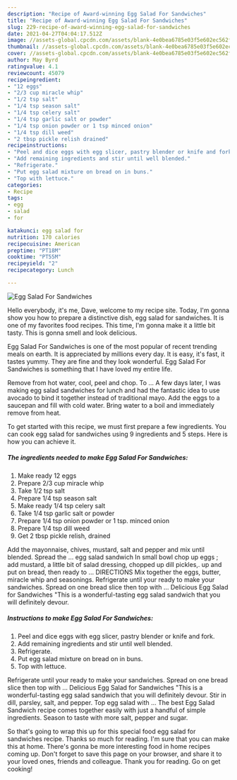 ```yaml
---
description: "Recipe of Award-winning Egg Salad For Sandwiches"
title: "Recipe of Award-winning Egg Salad For Sandwiches"
slug: 229-recipe-of-award-winning-egg-salad-for-sandwiches
date: 2021-04-27T04:04:17.512Z
image: //assets-global.cpcdn.com/assets/blank-4e0bea6785e03f5e602ec562f230caae08da540cada707380b4fe1bbebba43da.png
thumbnail: //assets-global.cpcdn.com/assets/blank-4e0bea6785e03f5e602ec562f230caae08da540cada707380b4fe1bbebba43da.png
cover: //assets-global.cpcdn.com/assets/blank-4e0bea6785e03f5e602ec562f230caae08da540cada707380b4fe1bbebba43da.png
author: May Byrd
ratingvalue: 4.1
reviewcount: 45079
recipeingredient:
- "12 eggs"
- "2/3 cup miracle whip"
- "1/2 tsp salt"
- "1/4 tsp season salt"
- "1/4 tsp celery salt"
- "1/4 tsp garlic salt or powder"
- "1/4 tsp onion powder or 1 tsp minced onion"
- "1/4 tsp dill weed"
- "2 tbsp pickle relish drained"
recipeinstructions:
- "Peel and dice eggs with egg slicer, pastry blender or knife and fork."
- "Add remaining ingredients and stir until well blended."
- "Refrigerate."
- "Put egg salad mixture on bread on in buns."
- "Top with lettuce."
categories:
- Recipe
tags:
- egg
- salad
- for

katakunci: egg salad for 
nutrition: 170 calories
recipecuisine: American
preptime: "PT18M"
cooktime: "PT55M"
recipeyield: "2"
recipecategory: Lunch

---
```



![Egg Salad For Sandwiches](//assets-global.cpcdn.com/assets/blank-4e0bea6785e03f5e602ec562f230caae08da540cada707380b4fe1bbebba43da.png)

Hello everybody, it's me, Dave, welcome to my recipe site. Today, I'm gonna show you how to prepare a distinctive dish, egg salad for sandwiches. It is one of my favorites food recipes. This time, I'm gonna make it a little bit tasty. This is gonna smell and look delicious.

Egg Salad For Sandwiches is one of the most popular of recent trending meals on earth. It is appreciated by millions every day. It is easy, it's fast, it tastes yummy. They are fine and they look wonderful. Egg Salad For Sandwiches is something that I have loved my entire life.

Remove from hot water, cool, peel and chop. To … A few days later, I was making egg salad sandwiches for lunch and had the fantastic idea to use avocado to bind it together instead of traditional mayo. Add the eggs to a saucepan and fill with cold water. Bring water to a boil and immediately remove from heat.


To get started with this recipe, we must first prepare a few ingredients. You can cook egg salad for sandwiches using 9 ingredients and 5 steps. Here is how you can achieve it.

<!--inarticleads1-->

##### The ingredients needed to make Egg Salad For Sandwiches:

1. Make ready 12 eggs
1. Prepare 2/3 cup miracle whip
1. Take 1/2 tsp salt
1. Prepare 1/4 tsp season salt
1. Make ready 1/4 tsp celery salt
1. Take 1/4 tsp garlic salt or powder
1. Prepare 1/4 tsp onion powder or 1 tsp. minced onion
1. Prepare 1/4 tsp dill weed
1. Get 2 tbsp pickle relish, drained


Add the mayonnaise, chives, mustard, salt and pepper and mix until blended. Spread the … egg salad sandwich In small bowl chop up eggs ; add mustard, a little bit of salad dressing, chopped up dill pickles,. up and put on bread, then ready to … DIRECTIONS Mix together the eggs, butter, miracle whip and seasonings. Refrigerate until your ready to make your sandwiches. Spread on one bread slice then top with … Delicious Egg Salad for Sandwiches &#34;This is a wonderful-tasting egg salad sandwich that you will definitely devour. 

<!--inarticleads2-->

##### Instructions to make Egg Salad For Sandwiches:

1. Peel and dice eggs with egg slicer, pastry blender or knife and fork.
1. Add remaining ingredients and stir until well blended.
1. Refrigerate.
1. Put egg salad mixture on bread on in buns.
1. Top with lettuce.


Refrigerate until your ready to make your sandwiches. Spread on one bread slice then top with … Delicious Egg Salad for Sandwiches &#34;This is a wonderful-tasting egg salad sandwich that you will definitely devour. Stir in dill, parsley, salt, and pepper. Top egg salad with … The best Egg Salad Sandwich recipe comes together easily with just a handful of simple ingredients. Season to taste with more salt, pepper and sugar. 

So that's going to wrap this up for this special food egg salad for sandwiches recipe. Thanks so much for reading. I'm sure that you can make this at home. There's gonna be more interesting food in home recipes coming up. Don't forget to save this page on your browser, and share it to your loved ones, friends and colleague. Thank you for reading. Go on get cooking!
